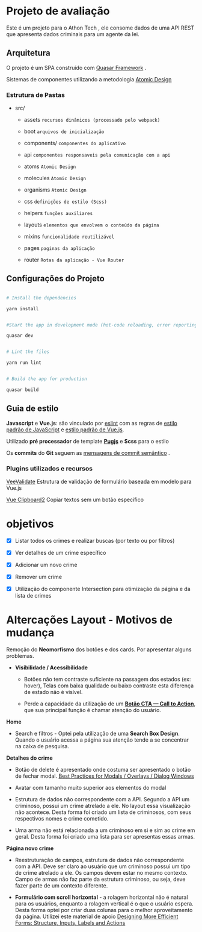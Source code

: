 
#  Projeto de avaliação



Este é um projeto para o Athon Tech , ele consome dados de uma API REST que apresenta dados criminais para um agente da lei.



##  Arquitetura



O projeto é um SPA construído com [Quasar Framework](https://quasar.dev/) .

Sistemas de componentes utilizando a metodologia [Atomic Design](https://bradfrost.com/blog/post/atomic-web-design/)



###  Estrutura de Pastas



- src/

	- assets `recursos dinâmicos (processado pelo webpack)`

	- boot `arquivos de inicialização`

	- components/ `componentes do aplicativo`

	- api `componentes responsaveis pela comunicação com a api`

	- atoms `Atomic Design`

	- molecules `Atomic Design`

	- organisms `Atomic Design`

	- css `definições de estilo (Scss)`

	- helpers `funções auxiliares`

	- layouts `elementos que envolvem o conteúdo da página`

	- mixins `funcionalidade reutilizável`

	- pages `paginas da aplicação`

	- router `Rotas da aplicação - Vue Router`





##  Configurações do Projeto

```bash

# Install the dependencies

yarn install


#Start the app in development mode (hot-code reloading, error reporting, etc.)

quasar dev


# Lint the files

yarn run lint


# Build the app for production

quasar build

```


##  Guia de estilo



**Javascript** e **Vue.js**: são vinculado por [eslint](https://eslint.org/docs/user-guide/getting-started) com as regras de [estilo padrão de JavaScript](https://standardjs.com/) e [estilo padrão de Vue.js](https://github.com/vuejs/eslint-plugin-vue#priority-a-essential-error-prevention).

Utilizado **pré processador** de template **[Pugjs](https://github.com/pugjs/pug)** e **Scss** para o estilo

Os **commits** do **Git** seguem as [mensagens de commit semântico](https://gist.github.com/joshbuchea/6f47e86d2510bce28f8e7f42ae84c716) .



###  Plugins utilizados e recursos

[VeeValidate](https://vee-validate.logaretm.com/v3) Estrutura de validação de formulário baseada em modelo para Vue.js

[Vue Clipboard2](https://github.com/Inndy/vue-clipboard2#readme) Copiar textos sem um botão específico



#  objetivos



- [x] Listar todos os crimes e realizar buscas (por texto ou por filtros)

- [x] Ver detalhes de um crime específico

- [x] Adicionar um novo crime

- [x] Remover um crime

- [x] Utilização do componente Intersection para otimização da página e da lista de crimes



#  Altercações Layout - Motivos de mudança



Remoção do **Neomorfismo** dos botões e dos cards. Por apresentar alguns problemas.

- **Visibilidade / Acessibilidade**

	- Botões não tem contraste suficiente na passagem dos estados (ex: hover), Telas com baixa qualidade ou baixo contraste esta diferença de estado não é visível.

	- Perde a capacidade da utilização de um **[Botão CTA — Call to Action](https://medium.com/tableless/botoes-em-ui-design-e8e8a7473747)**, que sua principal função é chamar atenção do usuário.

**Home**
- Search e filtros - Optei pela utilização de uma **Search Box Design**. Quando o usuário acessa a página sua atenção tende a se concentrar na caixa de pesquisa.

**Detalhes do crime**

- Botão de delete é apresentado onde costuma ser apresentado o botão de fechar modal. [Best Practices for Modals / Overlays / Dialog Windows](https://uxplanet.org/best-practices-for-modals-overlays-dialog-windows-c00c66cddd8c)

- Avatar com tamanho muito superior aos elementos do modal

- Estrutura de dados não correspondente com a API. Segundo a API um criminoso, possui um crime atrelado a ele. No layout essa visualização não acontece. Desta forma foi criado um lista de criminosos, com seus respectivos nomes e crime cometido.

 - Uma arma não está relacionada a um criminoso em si e sim ao crime em geral. Desta forma foi criado uma lista para ser apresentas essas armas.



**Página novo crime**

- Reestruturação de campos, estrutura de dados não correspondente com a API. Deve ser claro ao usuário que um criminoso possui um tipo de crime atrelado a ele. Os campos devem estar no mesmo contexto. Campo de armas não faz parte da estrutura criminoso, ou seja, deve fazer parte de um contexto diferente.

- **Formulário com scroll horizontal** - a rolagem horizontal não é natural para os usuários, enquanto a rolagem vertical é o que o usuário espera. Desta forma optei por criar duas colunas para o melhor aproveitamento da página. Utilizei este material de apoio [Designing More Efficient Forms: Structure, Inputs, Labels and Actions](https://uxplanet.org/designing-more-efficient-forms-structure-inputs-labels-and-actions-e3a47007114f)